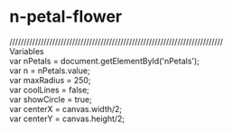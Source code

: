 # n-petal-flower  
///////////////////////////////////////////////////////////////////////////  
Variables  
var nPetals = document.getElementById('nPetals');  
var n = nPetals.value;  
var maxRadius = 250;  
var coolLines = false;  
var showCircle = true;  
var centerX = canvas.width/2;  
var centerY = canvas.height/2;  
